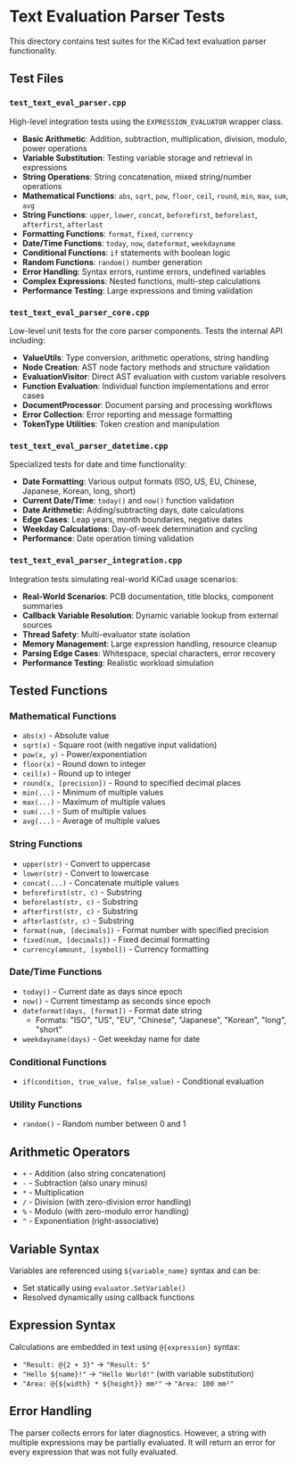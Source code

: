 # Text Evaluation Parser Tests

This directory contains test suites for the KiCad text evaluation parser functionality.

## Test Files

### `test_text_eval_parser.cpp`
High-level integration tests using the `EXPRESSION_EVALUATOR` wrapper class.

- **Basic Arithmetic**: Addition, subtraction, multiplication, division, modulo, power operations
- **Variable Substitution**: Testing variable storage and retrieval in expressions
- **String Operations**: String concatenation, mixed string/number operations
- **Mathematical Functions**: `abs`, `sqrt`, `pow`, `floor`, `ceil`, `round`, `min`, `max`, `sum`, `avg`
- **String Functions**: `upper`, `lower`, `concat`, `beforefirst`, `beforelast`, `afterfirst`, `afterlast`
- **Formatting Functions**: `format`, `fixed`, `currency`
- **Date/Time Functions**: `today`, `now`, `dateformat`, `weekdayname`
- **Conditional Functions**: `if` statements with boolean logic
- **Random Functions**: `random()` number generation
- **Error Handling**: Syntax errors, runtime errors, undefined variables
- **Complex Expressions**: Nested functions, multi-step calculations
- **Performance Testing**: Large expressions and timing validation

### `test_text_eval_parser_core.cpp`
Low-level unit tests for the core parser components. Tests the internal API including:

- **ValueUtils**: Type conversion, arithmetic operations, string handling
- **Node Creation**: AST node factory methods and structure validation
- **EvaluationVisitor**: Direct AST evaluation with custom variable resolvers
- **Function Evaluation**: Individual function implementations and error cases
- **DocumentProcessor**: Document parsing and processing workflows
- **Error Collection**: Error reporting and message formatting
- **TokenType Utilities**: Token creation and manipulation

### `test_text_eval_parser_datetime.cpp`
Specialized tests for date and time functionality:

- **Date Formatting**: Various output formats (ISO, US, EU, Chinese, Japanese, Korean, long, short)
- **Current Date/Time**: `today()` and `now()` function validation
- **Date Arithmetic**: Adding/subtracting days, date calculations
- **Edge Cases**: Leap years, month boundaries, negative dates
- **Weekday Calculations**: Day-of-week determination and cycling
- **Performance**: Date operation timing validation

### `test_text_eval_parser_integration.cpp`
Integration tests simulating real-world KiCad usage scenarios:

- **Real-World Scenarios**: PCB documentation, title blocks, component summaries
- **Callback Variable Resolution**: Dynamic variable lookup from external sources
- **Thread Safety**: Multi-evaluator state isolation
- **Memory Management**: Large expression handling, resource cleanup
- **Parsing Edge Cases**: Whitespace, special characters, error recovery
- **Performance Testing**: Realistic workload simulation

## Tested Functions

### Mathematical Functions
- `abs(x)` - Absolute value
- `sqrt(x)` - Square root (with negative input validation)
- `pow(x, y)` - Power/exponentiation
- `floor(x)` - Round down to integer
- `ceil(x)` - Round up to integer
- `round(x, [precision])` - Round to specified decimal places
- `min(...)` - Minimum of multiple values
- `max(...)` - Maximum of multiple values
- `sum(...)` - Sum of multiple values
- `avg(...)` - Average of multiple values

### String Functions
- `upper(str)` - Convert to uppercase
- `lower(str)` - Convert to lowercase
- `concat(...)` - Concatenate multiple values
- `beforefirst(str, c)` - Substring
- `beforelast(str, c)` - Substring
- `afterfirst(str, c)` - Substring
- `afterlast(str, c)` - Substring
- `format(num, [decimals])` - Format number with specified precision
- `fixed(num, [decimals])` - Fixed decimal formatting
- `currency(amount, [symbol])` - Currency formatting

### Date/Time Functions
- `today()` - Current date as days since epoch
- `now()` - Current timestamp as seconds since epoch
- `dateformat(days, [format])` - Format date string
  - Formats: "ISO", "US", "EU", "Chinese", "Japanese", "Korean", "long", "short"
- `weekdayname(days)` - Get weekday name for date

### Conditional Functions
- `if(condition, true_value, false_value)` - Conditional evaluation

### Utility Functions
- `random()` - Random number between 0 and 1

## Arithmetic Operators

- `+` - Addition (also string concatenation)
- `-` - Subtraction (also unary minus)
- `*` - Multiplication
- `/` - Division (with zero-division error handling)
- `%` - Modulo (with zero-modulo error handling)
- `^` - Exponentiation (right-associative)

## Variable Syntax

Variables are referenced using `${variable_name}` syntax and can be:
- Set statically using `evaluator.SetVariable()`
- Resolved dynamically using callback functions

## Expression Syntax

Calculations are embedded in text using `@{expression}` syntax:
- `"Result: @{2 + 3}"` → `"Result: 5"`
- `"Hello ${name}!"` → `"Hello World!"` (with variable substitution)
- `"Area: @{${width} * ${height}} mm²"` → `"Area: 100 mm²"`

## Error Handling

The parser collects errors for later diagnostics.  However, a string
with multiple expressions may be partially evaluated.  It will return an error for every
expression that was not fully evaluated.